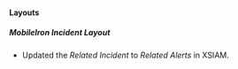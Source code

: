 
#### Layouts
##### MobileIron Incident Layout
- Updated the *Related Incident* to *Related Alerts* in XSIAM.
